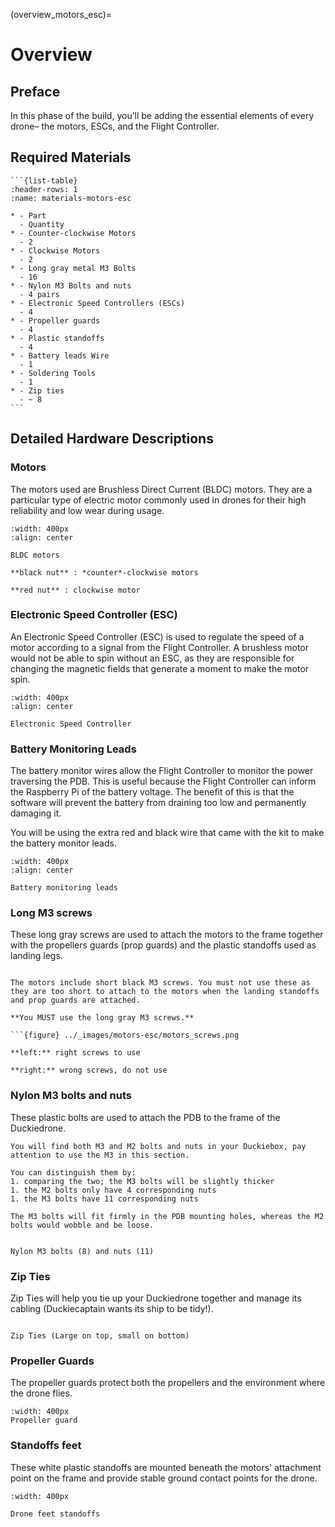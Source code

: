 (overview_motors_esc)=
# Overview
## Preface

In this phase of the build, you’ll be adding the essential elements of every drone– the motors, ESCs, and the Flight Controller.

## Required Materials
````{admonition} What you will need
```{list-table}
:header-rows: 1
:name: materials-motors-esc

* - Part
  - Quantity
* - Counter-clockwise Motors
  - 2
* - Clockwise Motors 
  - 2
* - Long gray metal M3 Bolts 
  - 16
* - Nylon M3 Bolts and nuts
  - 4 pairs
* - Electronic Speed Controllers (ESCs)
  - 4
* - Propeller guards
  - 4
* - Plastic standoffs
  - 4
* - Battery leads Wire
  - 1
* - Soldering Tools
  - 1
* - Zip ties
  - ~ 8
```
````

## Detailed Hardware Descriptions

### Motors
The motors used are Brushless Direct Current (BLDC) motors. They are a particular type of electric motor commonly used in drones for their high reliability and low wear during usage.

```{figure} ../_images/motors-esc/motors.jpg
:width: 400px
:align: center

BLDC motors

**black nut** : *counter*-clockwise motors

**red nut** : clockwise motor
```

### Electronic Speed Controller (ESC)
An Electronic Speed Controller (ESC) is used to regulate the speed of a motor according to a signal from the Flight Controller. A brushless motor would not be able to spin without an ESC, as they are responsible for changing the magnetic fields that generate a moment to make the motor spin.

```{figure} ../_images/components-official/ESC.png
:width: 400px
:align: center

Electronic Speed Controller
```

### Battery Monitoring Leads

The battery monitor wires allow the Flight Controller to monitor the power traversing the PDB. This is useful because the Flight Controller can inform the Raspberry Pi of the battery voltage. The benefit of this is that the software will prevent the battery from draining too low and permanently damaging it.

You will be using the extra red and black wire that came with the kit to make the battery monitor leads.

```{figure} ../_images/motors-esc/wire.png
:width: 400px
:align: center

Battery monitoring leads
```

### Long M3 screws

These long gray screws are used to attach the motors to the frame together with the propellers guards (prop guards) and the plastic standoffs used as landing legs.

```{image} ../_images/components-official/long_M3_screws.png
```

```{danger} 
The motors include short black M3 screws. You must not use these as they are too short to attach to the motors when the landing standoffs and prop guards are attached. 

**You MUST use the long gray M3 screws.**

```{figure} ../_images/motors-esc/motors_screws.png

**left:** right screws to use

**right:** wrong screws, do not use
```

### Nylon M3 bolts and nuts
These plastic bolts are used to attach the PDB to the frame of the Duckiedrone.

```{warning}
You will find both M3 and M2 bolts and nuts in your Duckiebox, pay attention to use the M3 in this section.

You can distinguish them by:
1. comparing the two; the M3 bolts will be slightly thicker
1. the M2 bolts only have 4 corresponding nuts
1. the M3 bolts have 11 corresponding nuts

The M3 bolts will fit firmly in the PDB mounting holes, whereas the M2 bolts would wobble and be loose.
```
```{figure} ../_images/components-official/nylon_M3_bolts_nuts.png

Nylon M3 bolts (8) and nuts (11)
```

### Zip Ties

Zip Ties will help you tie up your Duckiedrone together and manage its cabling (Duckiecaptain wants its ship to be tidy!).

```{figure} ../_images/components-official/zip_ties.png

Zip Ties (Large on top, small on bottom)
```

### Propeller Guards

The propeller guards protect both the propellers and the environment where the drone flies.

```{figure} ../_images/components-official/prop_guard.jpg
:width: 400px
Propeller guard
```

### Standoffs feet

These white plastic standoffs are mounted beneath the motors' attachment point on the frame and provide stable ground contact points for the drone.

```{figure} ../_images/components-official/feet_standoffs.png
:width: 400px

Drone feet standoffs
```